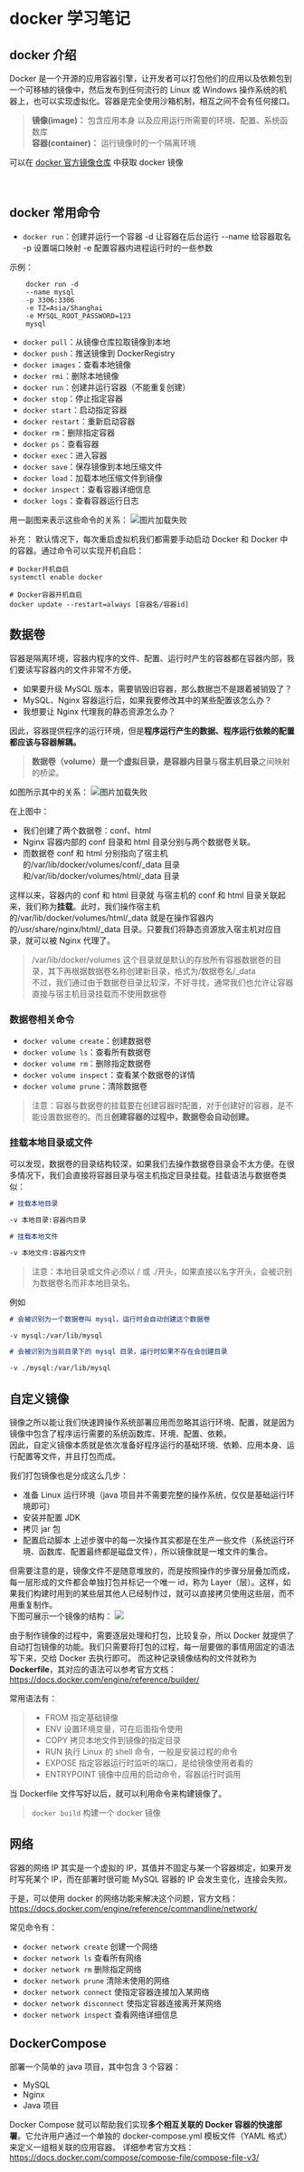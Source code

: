 # docker 学习笔记

## docker 介绍

Docker 是一个开源的应用容器引擎，让开发者可以打包他们的应用以及依赖包到一个可移植的镜像中，然后发布到任何流行的 Linux 或 Windows 操作系统的机器上，也可以实现虚拟化。容器是完全使用沙箱机制，相互之间不会有任何接口。

> **镜像(image)：** 包含应用本身 以及应用运行所需要的环境、配置、系统函数库 <br> **容器(container)：** 运行镜像时的一个隔离环境 <br>

可以在 [docker 官方镜像仓库](https://hub.docker.com) 中获取 docker 镜像
<br><br><br>

## docker 常用命令

- `docker run`：创建并运行一个容器 -d 让容器在后台运行 --name 给容器取名 -p 设置端口映射 -e 配置容器内进程运行时的一些参数

示例：

```shell
    docker run -d
    --name mysql
    -p 3306:3306
    -e TZ=Asia/Shanghai
    -e MYSQL_ROOT_PASSWORD=123
    mysql
```

- `docker pull`：从镜像仓库拉取镜像到本地
- `docker push`：推送镜像到 DockerRegistry
- `docker images`：查看本地镜像
- `docker rmi`：删除本地镜像
- `docker run`：创建并运行容器（不能重复创建）
- `docker stop`：停止指定容器
- `docker start`：启动指定容器
- `docker restart`：重新启动容器
- `docker rm`：删除指定容器
- `docker ps`：查看容器
- `docker exec`：进入容器
- `docker save`：保存镜像到本地压缩文件
- `docker load`：加载本地压缩文件到镜像
- `docker inspect`：查看容器详细信息
- `docker logs`：查看容器运行日志

用一副图来表示这些命令的关系：
![图片加载失败](../../src/asset/whiteboard_exported_image.png)

补充：
默认情况下，每次重启虚拟机我们都需要手动启动 Docker 和 Docker 中的容器。通过命令可以实现开机自启：

```
# Docker开机自启
systemctl enable docker

# Docker容器开机自启
docker update --restart=always [容器名/容器id]
```

## 数据卷

容器是隔离环境，容器内程序的文件、配置、运行时产生的容器都在容器内部，我们要读写容器内的文件非常不方便。

- 如果要升级 MySQL 版本，需要销毁旧容器，那么数据岂不是跟着被销毁了？
- MySQL、Nginx 容器运行后，如果我要修改其中的某些配置该怎么办？
- 我想要让 Nginx 代理我的静态资源怎么办？

因此，容器提供程序的运行环境，但是**程序运行产生的数据、程序运行依赖的配置都应该与容器解耦。**

> **数据卷（volume）**是一个虚拟目录，是**容器内目录**与**宿主机目录**之间映射的桥梁。

如图所示其中的关系：
![图片加载失败](../../src/asset/image.png)

在上图中：

- 我们创建了两个数据卷：conf、html
- Nginx 容器内部的 conf 目录和 html 目录分别与两个数据卷关联。
- 而数据卷 conf 和 html 分别指向了宿主机的/var/lib/docker/volumes/conf/\_data 目录和/var/lib/docker/volumes/html/\_data 目录

这样以来，容器内的 conf 和 html 目录就 与宿主机的 conf 和 html 目录关联起来，我们称为**挂载**。此时，我们操作宿主机的/var/lib/docker/volumes/html/\_data 就是在操作容器内的/usr/share/nginx/html/\_data 目录。只要我们将静态资源放入宿主机对应目录，就可以被 Nginx 代理了。

> /var/lib/docker/volumes 这个目录就是默认的存放所有容器数据卷的目录，其下再根据数据卷名称创建新目录，格式为/数据卷名/\_data<br>
> 不过，我们通过由于数据卷目录比较深，不好寻找，通常我们也允许让容器直接与宿主机目录挂载而不使用数据卷

### 数据卷相关命令

- `docker volume create`：创建数据卷
- `docker volume ls`：查看所有数据卷
- `docker volume rm`：删除指定数据卷
- `docker volume inspect`：查看某个数据卷的详情
- `docker volume prune`：清除数据卷

> 注意：容器与数据卷的挂载要在创建容器时配置，对于创建好的容器，是不能设置数据卷的。而且**创建容器的过程中，数据卷会自动创建。**

### 挂载本地目录或文件

可以发现，数据卷的目录结构较深，如果我们去操作数据卷目录会不太方便。在很多情况下，我们会直接将容器目录与宿主机指定目录挂载。挂载语法与数据卷类似：

```md
# 挂载本地目录

-v 本地目录:容器内目录

# 挂载本地文件

-v 本地文件:容器内文件
```

> 注意：本地目录或文件必须以 / 或 ./开头，如果直接以名字开头，会被识别为数据卷名而非本地目录名。

例如

```md
# 会被识别为一个数据卷叫 mysql，运行时会自动创建这个数据卷

-v mysql:/var/lib/mysql

# 会被识别为当前目录下的 mysql 目录，运行时如果不存在会创建目录

-v ./mysql:/var/lib/mysql
```

## 自定义镜像

镜像之所以能让我们快速跨操作系统部署应用而忽略其运行环境、配置，就是因为镜像中包含了程序运行需要的系统函数库、环境、配置、依赖。<br>
因此，自定义镜像本质就是依次准备好程序运行的基础环境、依赖、应用本身、运行配置等文件，并且打包而成。

我们打包镜像也是分成这么几步：

- 准备 Linux 运行环境（java 项目并不需要完整的操作系统，仅仅是基础运行环境即可）
- 安装并配置 JDK
- 拷贝 jar 包
- 配置启动脚本
  上述步骤中的每一次操作其实都是在生产一些文件（系统运行环境、函数库、配置最终都是磁盘文件），所以镜像就是一堆文件的集合。<br>

但需要注意的是，镜像文件不是随意堆放的，而是按照操作的步骤分层叠加而成，每一层形成的文件都会单独打包并标记一个唯一 id，称为 Layer（层）。这样，如果我们构建时用到的某些层其他人已经制作过，就可以直接拷贝使用这些层，而不用重复制作。<br>
下图可展示一个镜像的结构：
![](../../src/asset/output.png)

由于制作镜像的过程中，需要逐层处理和打包，比较复杂，所以 Docker 就提供了自动打包镜像的功能。我们只需要将打包的过程，每一层要做的事情用固定的语法写下来，交给 Docker 去执行即可。
而这种记录镜像结构的文件就称为**Dockerfile**，其对应的语法可以参考官方文档：
https://docs.docker.com/engine/reference/builder/

常用语法有：

> - FROM 指定基础镜像
> - ENV 设置环境变量，可在后面指令使用
> - COPY 拷贝本地文件到镜像的指定目录
> - RUN 执行 Linux 的 shell 命令，一般是安装过程的命令
> - EXPOSE 指定容器运行时监听的端口，是给镜像使用者看的
> - ENTRYPOINT 镜像中应用的启动命令，容器运行时调用

当 Dockerfile 文件写好以后，就可以利用命令来构建镜像了。

> `docker build` 构建一个 docker 镜像

## 网络

容器的网络 IP 其实是一个虚拟的 IP，其值并不固定与某一个容器绑定，如果开发时写死某个 IP，而在部署时很可能 MySQL 容器的 IP 会发生变化，连接会失败。

于是，可以使用 docker 的网络功能来解决这个问题，官方文档：https://docs.docker.com/engine/reference/commandline/network/

常见命令有：

- `docker network create` 创建一个网络
- `docker network ls` 查看所有网络
- `docker network rm` 删除指定网络
- `docker network prune` 清除未使用的网络
- `docker network connect` 使指定容器连接加入某网络
- `docker network disconnect` 使指定容器连接离开某网络
- `docker network inspect` 查看网络详细信息

## DockerCompose

部署一个简单的 java 项目，其中包含 3 个容器：

- MySQL
- Nginx
- Java 项目

Docker Compose 就可以帮助我们实现**多个相互关联的 Docker 容器的快速部署**。它允许用户通过一个单独的 docker-compose.yml 模板文件（YAML 格式）来定义一组相关联的应用容器。
详细参考官方文档： https://docs.docker.com/compose/compose-file/compose-file-v3/
